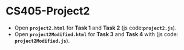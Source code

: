 # CS405-Project2

- Open **`project2.html`** for **Task 1** and **Task 2** (js code:**`project2.js`**).
- Open **`project2Modified.html`** for **Task 3** and **Task 4** with (js code: **`project2Modified.js`**).
